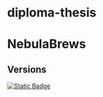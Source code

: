 # diploma-thesis

# NebulaBrews
## Versions
[![Static Badge](https://img.shields.io/badge/Online%20version-555555?style=for-the-badge&logo=webgl&logoColor=white&cacheSeconds=3000)](https://monikabosaniova.github.io/diploma-thesis/)
